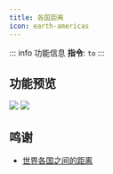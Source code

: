 ```yaml
---
title: 各国距离
icon: earth-americas
---
```


::: info 功能信息
**指令**: `to`
:::

## 功能预览
![](https://img.155155155.xyz/i/2024/03/660931f6ba10a.webp)
![](https://img.155155155.xyz/i/2024/03/6609320a71fcc.webp)

## 鸣谢

- [世界各国之间的距离](http://www.china6636.com/)